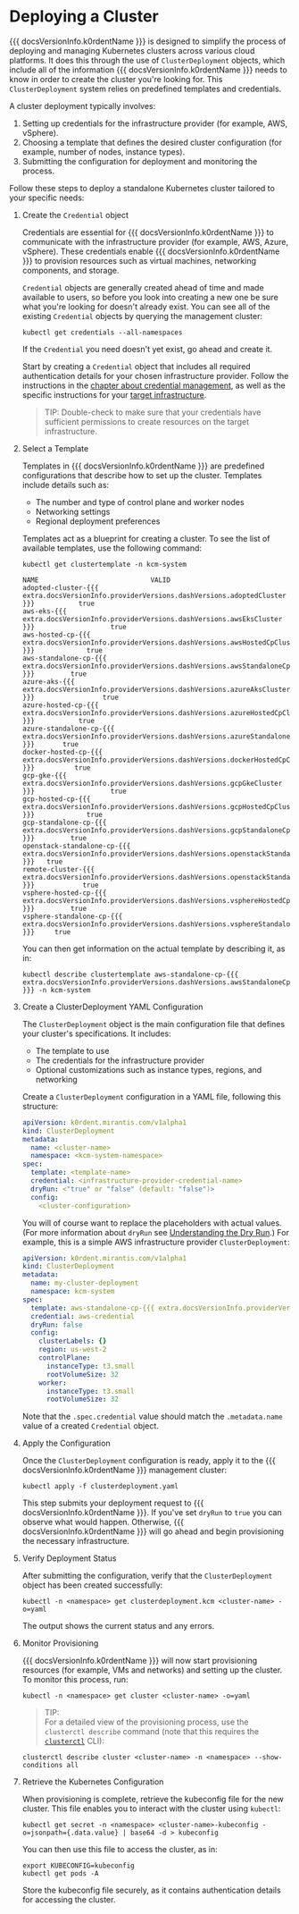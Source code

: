# Deploying a Cluster

{{{ docsVersionInfo.k0rdentName }}} is designed to simplify the process of deploying and managing Kubernetes clusters across various cloud platforms. It does this through the use of `ClusterDeployment` objects, which include all of the information {{{ docsVersionInfo.k0rdentName }}} needs to know in order to create the cluster you're looking for. This `ClusterDeployment` system relies on predefined templates and credentials. 

A cluster deployment typically involves:

1. Setting up credentials for the infrastructure provider (for example, AWS, vSphere).
2. Choosing a template that defines the desired cluster configuration (for example, number of nodes, instance types).
3. Submitting the configuration for deployment and monitoring the process.

Follow these steps to deploy a standalone Kubernetes cluster tailored to your specific needs:

1. Create the `Credential` object

    Credentials are essential for {{{ docsVersionInfo.k0rdentName }}} to communicate with the infrastructure provider (for example, AWS, Azure, vSphere). These credentials enable {{{ docsVersionInfo.k0rdentName }}} to provision resources such as virtual machines, networking components, and storage.

    `Credential` objects are generally created ahead of time and made available to users, so before you look into creating a
    new one be sure what you're looking for doesn't already exist. You can see all of the existing `Credential` objects by 
    querying the management cluster:

    ```shell
    kubectl get credentials --all-namespaces
    ```

    If the `Credential` you need doesn't yet exist, go ahead and create it.

    Start by creating a `Credential` object that includes all required authentication details for your chosen infrastructure provider. Follow the instructions in the [chapter about credential management](../access/credentials/index.md), as well as the specific instructions for your [target infrastructure](../installation/prepare-mgmt-cluster/index.md).

    > TIP: 
    > Double-check to make sure that your credentials have sufficient permissions to create resources on the target infrastructure.

2. Select a Template

    Templates in {{{ docsVersionInfo.k0rdentName }}} are predefined configurations that describe how to set up the cluster. Templates include details such as:

    * The number and type of control plane and worker nodes
    * Networking settings
    * Regional deployment preferences

    Templates act as a blueprint for creating a cluster. To see the list of available templates, use the following command:

    ```shell
    kubectl get clustertemplate -n kcm-system
    ```
    ```console
    NAME                            VALID
    adopted-cluster-{{{ extra.docsVersionInfo.providerVersions.dashVersions.adoptedCluster }}}           true
    aws-eks-{{{ extra.docsVersionInfo.providerVersions.dashVersions.awsEksCluster }}}                   true
    aws-hosted-cp-{{{ extra.docsVersionInfo.providerVersions.dashVersions.awsHostedCpCluster }}}             true
    aws-standalone-cp-{{{ extra.docsVersionInfo.providerVersions.dashVersions.awsStandaloneCpCluster }}}         true
    azure-aks-{{{ extra.docsVersionInfo.providerVersions.dashVersions.azureAksCluster }}}                 true
    azure-hosted-cp-{{{ extra.docsVersionInfo.providerVersions.dashVersions.azureHostedCpCluster }}}           true
    azure-standalone-cp-{{{ extra.docsVersionInfo.providerVersions.dashVersions.azureStandaloneCpCluster }}}       true
    docker-hosted-cp-{{{ extra.docsVersionInfo.providerVersions.dashVersions.dockerHostedCpCluster }}}          true
    gcp-gke-{{{ extra.docsVersionInfo.providerVersions.dashVersions.gcpGkeCluster }}}                   true
    gcp-hosted-cp-{{{ extra.docsVersionInfo.providerVersions.dashVersions.gcpHostedCpCluster }}}             true
    gcp-standalone-cp-{{{ extra.docsVersionInfo.providerVersions.dashVersions.gcpStandaloneCpCluster }}}         true
    openstack-standalone-cp-{{{ extra.docsVersionInfo.providerVersions.dashVersions.openstackStandaloneCpCluster }}}   true
    remote-cluster-{{{ extra.docsVersionInfo.providerVersions.dashVersions.openstackStandaloneCpCluster }}}            true
    vsphere-hosted-cp-{{{ extra.docsVersionInfo.providerVersions.dashVersions.vsphereHostedCpCluster }}}         true
    vsphere-standalone-cp-{{{ extra.docsVersionInfo.providerVersions.dashVersions.vsphereStandaloneCpCluster }}}     true
    ```

    You can then get information on the actual template by describing it, as in:

    ```shell
    kubectl describe clustertemplate aws-standalone-cp-{{{ extra.docsVersionInfo.providerVersions.dashVersions.awsStandaloneCpCluster }}} -n kcm-system
    ```

3. Create a ClusterDeployment YAML Configuration

    The `ClusterDeployment` object is the main configuration file that defines your cluster's specifications. It includes:

    * The template to use
    * The credentials for the infrastructure provider
    * Optional customizations such as instance types, regions, and networking

    Create a `ClusterDeployment` configuration in a YAML file, following this structure:

    ```yaml
    apiVersion: k0rdent.mirantis.com/v1alpha1
    kind: ClusterDeployment
    metadata:
      name: <cluster-name>
      namespace: <kcm-system-namespace>
    spec:
      template: <template-name>
      credential: <infrastructure-provider-credential-name>
      dryRun: <"true" or "false" (default: "false")>
      config:
        <cluster-configuration>
    ```

    You will of course want to replace the placeholders with actual values. (For more information about `dryRun` see [Understanding the Dry Run](../../appendix/appendix-dryrun.md).) For example, this is a simple AWS infrastructure provider `ClusterDeployment`:

    ```yaml
    apiVersion: k0rdent.mirantis.com/v1alpha1
    kind: ClusterDeployment
    metadata:
      name: my-cluster-deployment
      namespace: kcm-system
    spec:
      template: aws-standalone-cp-{{{ extra.docsVersionInfo.providerVersions.dashVersions.awsStandaloneCpCluster }}}
      credential: aws-credential
      dryRun: false
      config:
        clusterLabels: {}
        region: us-west-2
        controlPlane:
          instanceType: t3.small
          rootVolumeSize: 32          
        worker:
          instanceType: t3.small
          rootVolumeSize: 32          
    ```
    Note that the `.spec.credential` value should match the `.metadata.name` value of a created `Credential` object.

4. Apply the Configuration

    Once the `ClusterDeployment` configuration is ready, apply it to the {{{ docsVersionInfo.k0rdentName }}} management cluster:

    ```shell
    kubectl apply -f clusterdeployment.yaml
    ```

    This step submits your deployment request to {{{ docsVersionInfo.k0rdentName }}}. If you've set `dryRun` to `true` you can observe what would happen. Otherwise, {{{ docsVersionInfo.k0rdentName }}} will go ahead and begin provisioning the necessary infrastructure.

5. Verify Deployment Status

    After submitting the configuration, verify that the `ClusterDeployment` object has been created successfully:

    ```shell
    kubectl -n <namespace> get clusterdeployment.kcm <cluster-name> -o=yaml
    ```

    The output shows the current status and any errors.

6. Monitor Provisioning

    {{{ docsVersionInfo.k0rdentName }}} will now start provisioning resources (for example, VMs and networks) and setting up the cluster. To monitor this process, run:

    ```shell
    kubectl -n <namespace> get cluster <cluster-name> -o=yaml
    ```

    > TIP:  
    > For a detailed view of the provisioning process, use the `clusterctl describe` command (note that this requires the [`clusterctl`](https://github.com/kubernetes-sigs/cluster-api/releases) CLI):

    ```shell
    clusterctl describe cluster <cluster-name> -n <namespace> --show-conditions all
    ```

7. Retrieve the Kubernetes Configuration

    When provisioning is complete, retrieve the kubeconfig file for the new cluster. This file enables you to interact with the cluster using `kubectl`:

    ```shell
    kubectl get secret -n <namespace> <cluster-name>-kubeconfig -o=jsonpath={.data.value} | base64 -d > kubeconfig
    ```
    You can then use this file to access the cluster, as in:

    ```shell
    export KUBECONFIG=kubeconfig
    kubectl get pods -A
    ```

    Store the kubeconfig file securely, as it contains authentication details for accessing the cluster.
